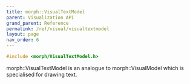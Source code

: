 ```yaml
---
title: morph::VisualTextModel
parent: Visualization API
grand_parent: Reference
permalink: /ref/visual/visualtextmodel
layout: page
nav_order: 6
---
```

```c++
#include <morph/VisualTextModel.h>
```
morph::VisualTextModel is an analogue to morph::VisualModel which is specialised for drawing text.
